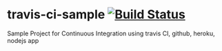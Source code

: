# travis-ci-sample [![Build Status](https://travis-ci.org/abalita/travis-ci-sample.svg?branch=master)](https://travis-ci.org/abalita/travis-ci-sample)

Sample Project for Continuous Integration using travis CI, github, heroku, nodejs app
